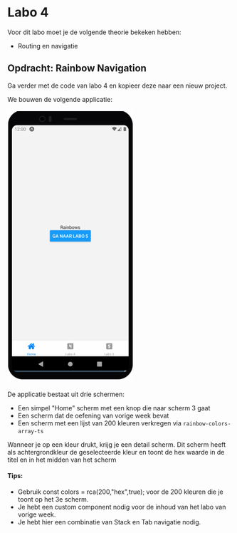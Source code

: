 # Labo 4

Voor dit labo moet je de volgende theorie bekeken hebben:
- Routing en navigatie

## Opdracht: Rainbow Navigation

Ga verder met de code van labo 4 en kopieer deze naar een nieuw project.

We bouwen de volgende applicatie:

![picture 8](../images/rainbows-navigation.gif)

De applicatie bestaat uit drie schermen:
- Een simpel "Home" scherm met een knop die naar scherm 3 gaat
- Een scherm dat de oefening van vorige week bevat
- Een scherm met een lijst van 200 kleuren verkregen via `rainbow-colors-array-ts`

Wanneer je op een kleur drukt, krijg je een detail scherm. Dit scherm heeft als achtergrondkleur de geselecteerde kleur en toont de hex waarde in de titel en in het midden van het scherm

#### Tips:
- Gebruik const colors = rca(200,"hex",true); voor de 200 kleuren die je toont op het 3e scherm.
- Je hebt een custom component nodig voor de inhoud van het labo van vorige week.
- Je hebt hier een combinatie van Stack en Tab navigatie nodig.